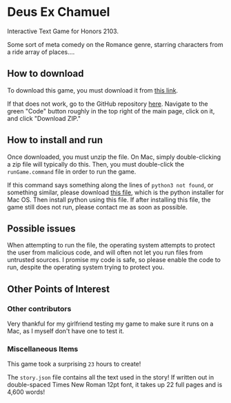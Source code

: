 # Deus Ex Chamuel
Interactive Text Game for Honors 2103.

Some sort of meta comedy on the Romance genre, starring characters from a ride array of places....

## How to download
To download this game, you must download it from [this link](https://github.com/Stefan-Mada/pythonTextGame/archive/refs/heads/master.zip).


If that does not work, go to the GitHub repository [here](https://github.com/Stefan-Mada/pythonTextGame). 
Navigate to the green "Code" button roughly in the top right of the main
page, click on it, and click "Download ZIP."

## How to install and run
Once downloaded, you must unzip the file. On Mac, simply double-clicking
a zip file will typically do this. Then, you must double-click the
`runGame.command` file in order to run the game.

If this command says something along the lines of `python3 not found`, or
something similar, please download [this file](https://www.python.org/ftp/python/3.10.4/python-3.10.4-macos11.pkg),
which is the python installer for Mac OS. Then install python using this file.
If after installing this file, the game still does not run, please contact me
as soon as possible.

## Possible issues
When attempting to run the file, the operating system attempts to protect
the user from malicious code, and will often not let you run files from 
untrusted sources. I promise my code is safe, so please enable the code to
run, despite the operating system trying to protect you.

## Other Points of Interest

### Other contributors
Very thankful for my girlfriend testing my game to make sure it runs on a Mac,
as I myself don't have one to test it.

### Miscellaneous Items
This game took a surprising `23` hours to create!

The `story.json` file contains all the text used in the story! If written out in double-spaced
Times New Roman 12pt font, it takes up 22 full pages and is 4,600 words!